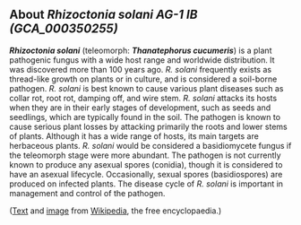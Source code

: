 About *Rhizoctonia solani AG-1 IB (GCA\_000350255)* 
---------------------------------------------------



***Rhizoctonia solani*** (teleomorph: ***Thanatephorus cucumeris***) is
a plant pathogenic fungus with a wide host range and worldwide
distribution. It was discovered more than 100 years ago. *R. solani*
frequently exists as thread-like growth on plants or in culture, and is
considered a soil-borne pathogen. *R. solani* is best known to cause
various plant diseases such as collar rot, root rot, damping off, and
wire stem. *R. solani* attacks its hosts when they are in their early
stages of development, such as seeds and seedlings, which are typically
found in the soil. The pathogen is known to cause serious plant losses
by attacking primarily the roots and lower stems of plants. Although it
has a wide range of hosts, its main targets are herbaceous plants. *R.
solani* would be considered a basidiomycete fungus if the teleomorph
stage were more abundant. The pathogen is not currently known to produce
any asexual spores (conidia), though it is considered to have an asexual
lifecycle. Occasionally, sexual spores (basidiospores) are produced on
infected plants. The disease cycle of *R. solani* is important in
management and control of the pathogen.

([Text](http://en.wikipedia.org/wiki/Rhizoctonia_solani) and
[image](https://commons.wikimedia.org/wiki/File:Rhizoctonia_hyphae_160X.png)
from [Wikipedia](http://en.wikipedia.org/), the free encyclopaedia.)
